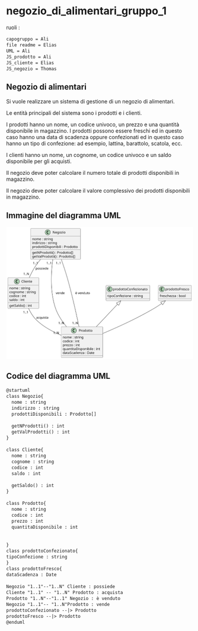 # negozio_di_alimentari_gruppo_1
ruoli : 

    capogruppo = Ali
    file readme = Elias   
    UML = Ali
    JS_prodotto = Ali
    JS_cliente = Elias
    JS_negozio = Thomas

## Negozio di alimentari

Si vuole realizzare un sistema di gestione di un negozio di alimentari. 

Le entità principali del sistema sono i prodotti e i clienti. 

I prodotti hanno un nome, un codice univoco, un prezzo e una quantità disponibile in magazzino. I prodotti possono essere 
freschi ed in questo caso hanno una data di scadenza oppure confezionati ed in questo caso hanno un tipo di confezione: ad 
esempio, lattina, barattolo, scatola, ecc.

I clienti hanno un nome, un cognome, un codice univoco e un saldo disponibile per gli acquisti.

Il negozio deve poter calcolare il numero totale di prodotti disponibili in magazzino.

Il negozio deve poter calcolare il valore complessivo dei prodotti disponibili in magazzino.


## Immagine del diagramma UML
![Negozio di alimentari](https://github.com/AliBarakovic/negozio_di_alimentari_gruppo_1/blob/main/negozioAlimentari/UML/negozioAlimentariUML.svg?raw=true)
## Codice del diagramma UML

``` plantUml
@startuml
class Negozio{
  nome : string
  indirizzo : string
  prodottiDisponibili : Prodotto[]

  getNProdotti() : int
  getValProdotti() : int
}

class Cliente{
  nome : string
  cognome : string
  codice : int
  saldo : int
  
  getSaldo() : int
}

class Prodotto{
  nome : string
  codice : int
  prezzo : int
  quantitaDisponibile : int

  
}
class prodottoConfezionato{
tipoConfezione : string
}
class prodottoFresco{
dataScadenza : Date  

Negozio "1..1"--"1..N" Cliente : possiede
Cliente "1..1" -- "1..N" Prodotto : acquista
Prodotto "1..N"--"1..1" Negozio : è venduto
Negozio "1..1"-- "1..N"Prodotto : vende
prodottoConfezionato --|> Prodotto
prodottoFresco --|> Prodotto
@enduml
```

